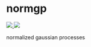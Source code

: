 # normgp

<p align="left">
  <a href="https://dev.azure.com/rodluger/normgp/_build">
    <img src="https://dev.azure.com/rodluger/normgp/_apis/build/status/rodluger.normgp?branchName=main"/>
  </a>
  <a href="https://github.com/rodluger/normgp/raw/main-pdf/tex/ms.pdf">
    <img src="https://img.shields.io/badge/read-the_paper-blue.svg?style=flat"/>
  </a>
</p>

normalized gaussian processes
